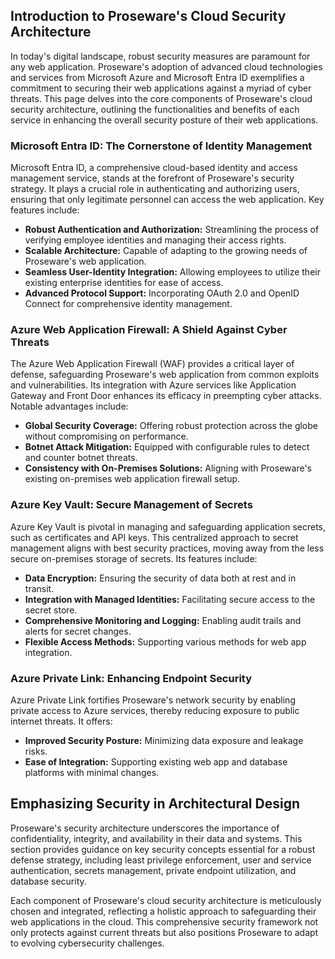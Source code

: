 ## Introduction to Proseware's Cloud Security Architecture

In today's digital landscape, robust security measures are paramount for any web application. Proseware's adoption of advanced cloud technologies and services from Microsoft Azure and Microsoft Entra ID exemplifies a commitment to securing their web applications against a myriad of cyber threats. This page delves into the core components of Proseware's cloud security architecture, outlining the functionalities and benefits of each service in enhancing the overall security posture of their web applications.

### Microsoft Entra ID: The Cornerstone of Identity Management
Microsoft Entra ID, a comprehensive cloud-based identity and access management service, stands at the forefront of Proseware's security strategy. It plays a crucial role in authenticating and authorizing users, ensuring that only legitimate personnel can access the web application. Key features include:

- **Robust Authentication and Authorization:** Streamlining the process of verifying employee identities and managing their access rights.
- **Scalable Architecture:** Capable of adapting to the growing needs of Proseware's web application.
- **Seamless User-Identity Integration:** Allowing employees to utilize their existing enterprise identities for ease of access.
- **Advanced Protocol Support:** Incorporating OAuth 2.0 and OpenID Connect for comprehensive identity management.

### Azure Web Application Firewall: A Shield Against Cyber Threats
The Azure Web Application Firewall (WAF) provides a critical layer of defense, safeguarding Proseware's web application from common exploits and vulnerabilities. Its integration with Azure services like Application Gateway and Front Door enhances its efficacy in preempting cyber attacks. Notable advantages include:

- **Global Security Coverage:** Offering robust protection across the globe without compromising on performance.
- **Botnet Attack Mitigation:** Equipped with configurable rules to detect and counter botnet threats.
- **Consistency with On-Premises Solutions:** Aligning with Proseware's existing on-premises web application firewall setup.

### Azure Key Vault: Secure Management of Secrets
Azure Key Vault is pivotal in managing and safeguarding application secrets, such as certificates and API keys. This centralized approach to secret management aligns with best security practices, moving away from the less secure on-premises storage of secrets. Its features include:

- **Data Encryption:** Ensuring the security of data both at rest and in transit.
- **Integration with Managed Identities:** Facilitating secure access to the secret store.
- **Comprehensive Monitoring and Logging:** Enabling audit trails and alerts for secret changes.
- **Flexible Access Methods:** Supporting various methods for web app integration.

### Azure Private Link: Enhancing Endpoint Security
Azure Private Link fortifies Proseware's network security by enabling private access to Azure services, thereby reducing exposure to public internet threats. It offers:

- **Improved Security Posture:** Minimizing data exposure and leakage risks.
- **Ease of Integration:** Supporting existing web app and database platforms with minimal changes.

## Emphasizing Security in Architectural Design
Proseware's security architecture underscores the importance of confidentiality, integrity, and availability in their data and systems. This section provides guidance on key security concepts essential for a robust defense strategy, including least privilege enforcement, user and service authentication, secrets management, private endpoint utilization, and database security.

Each component of Proseware's cloud security architecture is meticulously chosen and integrated, reflecting a holistic approach to safeguarding their web applications in the cloud. This comprehensive security framework not only protects against current threats but also positions Proseware to adapt to evolving cybersecurity challenges.